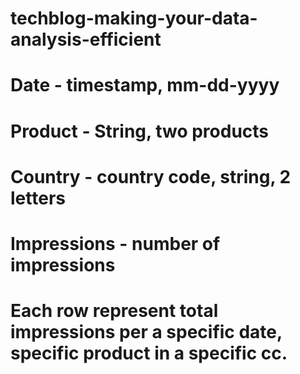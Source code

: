 # techblog-making-your-data-analysis-efficient
# Date - timestamp, mm-dd-yyyy
# Product - String, two products
# Country - country code, string, 2 letters
# Impressions - number of impressions
# Each row represent total impressions per a specific date, specific product in a specific cc.
